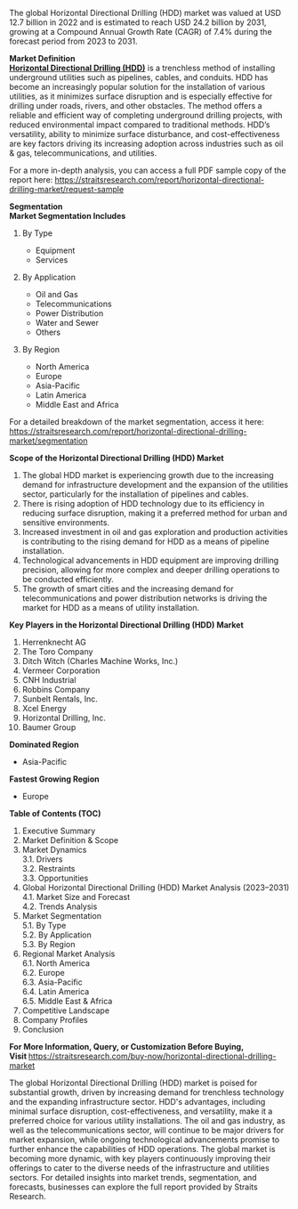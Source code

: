 <p data-start="83" data-end="358">The global Horizontal Directional Drilling (HDD) market was valued at USD 12.7 billion in 2022 and is estimated to reach USD 24.2 billion by 2031, growing at a Compound Annual Growth Rate (CAGR) of 7.4% during the forecast period from 2023 to 2031.</p>
<p data-start="360" data-end="1271"><strong data-start="360" data-end="381">Market Definition</strong><br data-start="381" data-end="384" /><strong><a href="https://straitsresearch.com/report/horizontal-directional-drilling-market">Horizontal Directional Drilling (HDD)</a></strong> is a trenchless method of installing underground utilities such as pipelines, cables, and conduits. HDD has become an increasingly popular solution for the installation of various utilities, as it minimizes surface disruption and is especially effective for drilling under roads, rivers, and other obstacles. The method offers a reliable and efficient way of completing underground drilling projects, with reduced environmental impact compared to traditional methods. HDD&rsquo;s versatility, ability to minimize surface disturbance, and cost-effectiveness are key factors driving its increasing adoption across industries such as oil &amp; gas, telecommunications, and utilities.</p>
<p data-start="360" data-end="1271">For a more in-depth analysis, you can access a full PDF sample copy of the report here: <a href="https://straitsresearch.com/report/horizontal-directional-drilling-market/request-sample" target="_new" rel="noopener" data-start="1183" data-end="1271">https://straitsresearch.com/report/horizontal-directional-drilling-market/request-sample</a></p>
<p data-start="1273" data-end="1447"><strong data-start="1273" data-end="1289">Segmentation</strong><br data-start="1289" data-end="1292" /><strong data-start="1449" data-end="1481">Market Segmentation Includes</strong></p>
<ol data-start="1484" data-end="1780">
<li data-start="1484" data-end="1529">
<p data-start="1487" data-end="1496">By Type</p>
<ul data-start="1500" data-end="1529">
<li data-start="1500" data-end="1513">Equipment</li>
<li data-start="1517" data-end="1529">Services</li>
</ul>
</li>
<li data-start="1531" data-end="1658">
<p data-start="1534" data-end="1550">By Application</p>
<ul data-start="1554" data-end="1658">
<li data-start="1554" data-end="1569">Oil and Gas</li>
<li data-start="1573" data-end="1595">Telecommunications</li>
<li data-start="1599" data-end="1621">Power Distribution</li>
<li data-start="1625" data-end="1644">Water and Sewer</li>
<li data-start="1648" data-end="1658">Others</li>
</ul>
</li>
<li data-start="1660" data-end="1780">
<p data-start="1663" data-end="1674">By Region</p>
<ul data-start="1678" data-end="1780">
<li data-start="1678" data-end="1695">North America</li>
<li data-start="1699" data-end="1709">Europe</li>
<li data-start="1713" data-end="1729">Asia-Pacific</li>
<li data-start="1733" data-end="1750">Latin America</li>
<li data-start="1754" data-end="1780">Middle East and Africa</li>
</ul>
</li>
</ol>
<p data-start="1273" data-end="1447">For a detailed breakdown of the market segmentation, access it here: <a href="https://straitsresearch.com/report/horizontal-directional-drilling-market/segmentation" target="_new" rel="noopener" data-start="1361" data-end="1447">https://straitsresearch.com/report/horizontal-directional-drilling-market/segmentation</a></p>
<p data-start="1782" data-end="1845"><strong data-start="1782" data-end="1843">Scope of the Horizontal Directional Drilling (HDD) Market</strong></p>
<ol data-start="1846" data-end="2733">
<li data-start="1846" data-end="2057">The global HDD market is experiencing growth due to the increasing demand for infrastructure development and the expansion of the utilities sector, particularly for the installation of pipelines and cables.</li>
<li data-start="2058" data-end="2226">There is rising adoption of HDD technology due to its efficiency in reducing surface disruption, making it a preferred method for urban and sensitive environments.</li>
<li data-start="2227" data-end="2387">Increased investment in oil and gas exploration and production activities is contributing to the rising demand for HDD as a means of pipeline installation.</li>
<li data-start="2388" data-end="2556">Technological advancements in HDD equipment are improving drilling precision, allowing for more complex and deeper drilling operations to be conducted efficiently.</li>
<li data-start="2557" data-end="2733">The growth of smart cities and the increasing demand for telecommunications and power distribution networks is driving the market for HDD as a means of utility installation.</li>
</ol>
<p data-start="2735" data-end="2804"><strong data-start="2735" data-end="2802">Key Players in the Horizontal Directional Drilling (HDD) Market</strong></p>
<ol data-start="2805" data-end="3054">
<li data-start="2805" data-end="2825">Herrenknecht AG</li>
<li data-start="2826" data-end="2847">The Toro Company</li>
<li data-start="2848" data-end="2894">Ditch Witch (Charles Machine Works, Inc.)</li>
<li data-start="2895" data-end="2919">Vermeer Corporation</li>
<li data-start="2920" data-end="2939">CNH Industrial</li>
<li data-start="2940" data-end="2960">Robbins Company</li>
<li data-start="2961" data-end="2987">Sunbelt Rentals, Inc.</li>
<li data-start="2988" data-end="3004">Xcel Energy</li>
<li data-start="3005" data-end="3035">Horizontal Drilling, Inc.</li>
<li data-start="3036" data-end="3054">Baumer Group</li>
</ol>
<p data-start="3056" data-end="3078"><strong data-start="3056" data-end="3076">Dominated Region</strong></p>
<ul data-start="3079" data-end="3095">
<li data-start="3079" data-end="3095">Asia-Pacific</li>
</ul>
<p data-start="3097" data-end="3125"><strong data-start="3097" data-end="3123">Fastest Growing Region</strong></p>
<ul data-start="3126" data-end="3136">
<li data-start="3126" data-end="3136">Europe</li>
</ul>
<p data-start="3138" data-end="3285"><strong data-start="3287" data-end="3314">Table of Contents (TOC)</strong></p>
<ol data-start="3317" data-end="3895">
<li data-start="3317" data-end="3339">Executive Summary</li>
<li data-start="3340" data-end="3370">Market Definition &amp; Scope</li>
<li data-start="3371" data-end="3454">Market Dynamics<br data-start="3389" data-end="3392" />3.1. Drivers<br data-start="3407" data-end="3410" />3.2. Restraints<br data-start="3428" data-end="3431" />3.3. Opportunities</li>
<li data-start="3455" data-end="3593">Global Horizontal Directional Drilling (HDD) Market Analysis (2023&ndash;2031)<br data-start="3530" data-end="3533" />4.1. Market Size and Forecast<br data-start="3565" data-end="3568" />4.2. Trends Analysis</li>
<li data-start="3594" data-end="3681">Market Segmentation<br data-start="3616" data-end="3619" />5.1. By Type<br data-start="3634" data-end="3637" />5.2. By Application<br data-start="3659" data-end="3662" />5.3. By Region</li>
<li data-start="3682" data-end="3830">Regional Market Analysis<br data-start="3709" data-end="3712" />6.1. North America<br data-start="3733" data-end="3736" />6.2. Europe<br data-start="3750" data-end="3753" />6.3. Asia-Pacific<br data-start="3773" data-end="3776" />6.4. Latin America<br data-start="3797" data-end="3800" />6.5. Middle East &amp; Africa</li>
<li data-start="3831" data-end="3857">Competitive Landscape</li>
<li data-start="3858" data-end="3879">Company Profiles</li>
<li data-start="3880" data-end="3895">Conclusion</li>
</ol>
<p data-start="3138" data-end="3285"><strong data-start="3138" data-end="3208">For More Information, Query, or Customization Before Buying, Visit&nbsp;</strong><a href="https://straitsresearch.com/buy-now/horizontal-directional-drilling-market" target="_new" rel="noopener" data-start="3211" data-end="3285">https://straitsresearch.com/buy-now/horizontal-directional-drilling-market</a></p>
<p data-start="3897" data-end="4779" data-is-last-node="" data-is-only-node="">The global Horizontal Directional Drilling (HDD) market is poised for substantial growth, driven by increasing demand for trenchless technology and the expanding infrastructure sector. HDD's advantages, including minimal surface disruption, cost-effectiveness, and versatility, make it a preferred choice for various utility installations. The oil and gas industry, as well as the telecommunications sector, will continue to be major drivers for market expansion, while ongoing technological advancements promise to further enhance the capabilities of HDD operations. The global market is becoming more dynamic, with key players continuously improving their offerings to cater to the diverse needs of the infrastructure and utilities sectors. For detailed insights into market trends, segmentation, and forecasts, businesses can explore the full report provided by Straits Research.</p>
